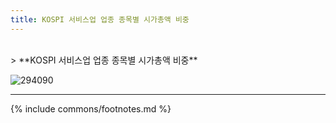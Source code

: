 ```yaml
---
title: KOSPI 서비스업 업종 종목별 시가총액 비중
---
```

<br>
> **KOSPI 서비스업 업종 종목별 시가총액 비중<a id="pie"></a>**

![294090](images/kospi_업종_서비스업_종목.png)

---
{% include commons/footnotes.md %}